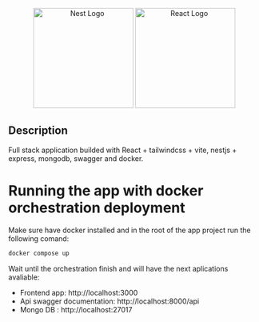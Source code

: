<div align="center">
  <p>
    <a href="http://nestjs.com/" target="blank"><img src="https://nestjs.com/img/logo-small.svg" width="200" alt="Nest Logo" /></a>
        <a href="http://reactjs.org/" target="blank"><img src="https://upload.wikimedia.org/wikipedia/commons/thumb/a/a7/React-icon.svg/2300px-React-icon.svg.png" width="200" alt="React Logo" /></a>
  </p>
</div>

[circleci-image]: https://img.shields.io/circleci/build/github/nestjs/nest/master?token=abc123def456
[circleci-url]: https://circleci.com/gh/nestjs/nest

## Description

 Full stack application builded with React + tailwindcss + vite, nestjs + express, mongodb, swagger and docker.

# Running the app with docker orchestration deployment
Make sure have docker installed and in the root of the app project run the following comand:
```bash
docker compose up
```
Wait until the orchestration finish and will have the next aplications avaliable:

- Frontend app: http://localhost:3000
- Api swagger documentation: http://localhost:8000/api
- Mongo DB : http://localhost:27017

